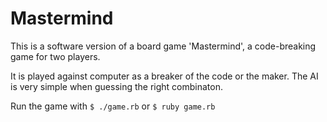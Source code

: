 # Mastermind

This is a software version of a board game 'Mastermind',
a code-breaking game for two players.

It is played against computer as a breaker of the code or the maker.
The AI is very simple when guessing the right combinaton.

Run the game with `$ ./game.rb` or `$ ruby game.rb`
